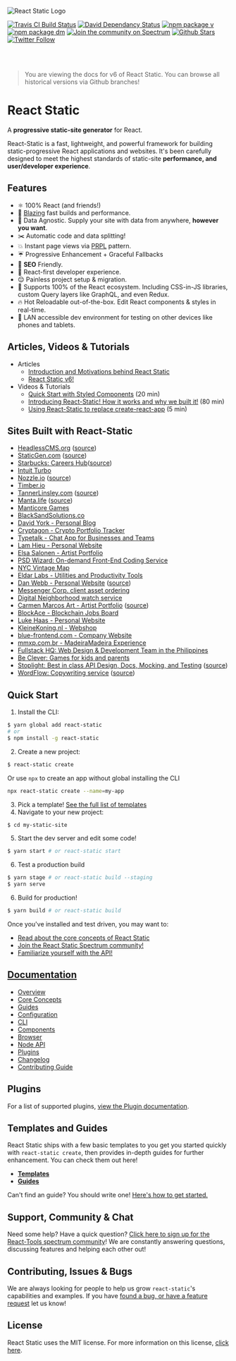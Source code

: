 ![React Static Logo](https://github.com/nozzle/react-static/raw/master/media/logo.png)

[![Travis CI Build Status](https://travis-ci.org/nozzle/react-static.svg?branch=master)](https://travis-ci.org/nozzle/react-static) [![David Dependancy Status](https://david-dm.org/nozzle/react-static.svg)](https://david-dm.org/nozzle/react-static) [![npm package v](https://img.shields.io/npm/v/react-static.svg)](https://www.npmjs.org/package/react-static) [![npm package dm](https://img.shields.io/npm/dm/react-static.svg)](https://npmjs.com/package/react-static) [![Join the community on Spectrum](https://withspectrum.github.io/badge/badge.svg)](https://spectrum.chat/react-static)
[![Github Stars](https://img.shields.io/github/stars/nozzle/react-static.svg?style=social&label=Star)](https://github.com/nozzle/react-static) [![Twitter Follow](https://img.shields.io/twitter/follow/nozzleio.svg?style=social&label=Follow)](https://twitter.com/nozzleio)

<br>
<br>

> You are viewing the docs for v6 of React Static. You can browse all historical versions via Github branches!

# React Static

A **progressive static-site generator** for React.

React-Static is a fast, lightweight, and powerful framework for building static-progressive React applications and websites. It's been carefully designed to meet the highest standards of static-site **performance, and user/developer experience**.

## Features

- ⚛️ 100% React (and friends!)
- 🚀 [Blazing](https://twitter.com/acdlite/status/974390255393505280) fast builds and performance.
- 🚚 Data Agnostic. Supply your site with data from anywhere, **however you want**.
- ✂️ Automatic code and data splitting!
- 💥 Instant page views via [PRPL](https://developers.google.com/web/fundamentals/performance/prpl-pattern/) pattern.
- ☔️ Progressive Enhancement + Graceful Fallbacks
- 🎯 **SEO** Friendly.
- 🥇 React-first developer experience.
- 😌 Painless project setup & migration.
- 💯 Supports 100% of the React ecosystem. Including CSS-in-JS libraries, custom Query layers like GraphQL, and even Redux.
- 🔥 Hot Reloadable out-of-the-box. Edit React components & styles in real-time.
- 📲 LAN accessible dev environment for testing on other devices like phones and tablets.

## Articles, Videos & Tutorials

- Articles
  - [Introduction and Motivations behind React Static](https://medium.com/@tannerlinsley/%EF%B8%8F-introducing-react-static-a-progressive-static-site-framework-for-react-3470d2a51ebc)
  - [React Static v6!](https://medium.com/@tannerlinsley/react-static-v6-8dbe9fd202d4)
- Videos & Tutorials
  - [Quick Start with Styled Components](https://www.youtube.com/watch?v=KvlTVZPlmgs) (20 min)
  - [Introducing React-Static! How it works and why we built it!](https://www.youtube.com/watch?v=OqbJ5swVpDQ) (80 min)
  - [Using React-Static to replace create-react-app](https://youtu.be/1pBzh7IM1s8) (5 min)

## Sites Built with React-Static

<!-- - [React-Static.js.org](https://react-static.js.org) ([source](www)) -->
<!-- - [React-Charts.js.org](https://react-charts.js.org) ([source](https://github.com/nozzle/react-charts/tree/master/www)) -->

- [HeadlessCMS.org](https://headlesscms.org) ([source](https://github.com/netlify/headlesscms.org))
- [StaticGen.com](https://staticgen.com) ([source](https://github.com/netlify/staticgen))
- [Starbucks: Careers Hub](https://www.starbucks.com/careers/)([source](https://twitter.com/codehitchhiker/status/1097558315020832774))
- [Intuit Turbo](http://turbo.com)
- [Nozzle.io](https://nozzle.io) ([source](https://github.com/nozzle/nozzle.io))
- [Timber.io](https://timber.io)
- [TannerLinsley.com](https://tannerlinsley.com) ([source](https://github.com/tannerlinsley/tannerlinsley.com))
- [Manta.life](https://manta.life) ([source](https://github.com/MantaApp/Website))
- [Manticore Games](http://manticoregames.com)
- [BlackSandSolutions.co](https://www.blacksandsolutions.co)
- [David York - Personal Blog](http://davideyork.com)
- [Cryptagon - Crypto Portfolio Tracker](https://cryptagon.io 'Crypto Portfolio Tracker')
- [Typetalk - Chat App for Businesses and Teams](https://www.typetalk.com 'Chat App for Businesses and Teams')
- [Lam Hieu - Personal Website](https://lamhieu.info)
- [Elsa Salonen - Artist Portfolio](https://elsasalonen.com/)
- [PSD Wizard: On-demand Front-End Coding Service](https://psdwizard.com)
- [NYC Vintage Map](https://nycvintagemap.com)
- [Eldar Labs - Utilities and Productivity Tools](https://eldarlabs.com)
- [Dan Webb - Personal Website](https://danwebb.co) ([source](https://github.com/DanWebb/danwebb.co))
- [Messenger Corp. client asset ordering](http://chartwells.messengercorp.com/)
- [Digital Neighborhood watch service](https://neighborhoodwatch.io/)
- [Carmen Marcos Art - Artist Portfolio](http://carmen-marcos.art/) ([source](https://github.com/rafacm/carmen-marcos-art-portfolio))
- [BlockAce - Blockchain Jobs Board](https://blockace.io 'The Best Blockchain Jobs Board')
- [Luke Haas - Personal Website](https://lukehaas.me)
- [KleineKoning.nl - Webshop](https://kleinekoning.nl)
- [blue-frontend.com - Company Website](https://blue-frontend.com)
- [mmxp.com.br - MadeiraMadeira Experience](https://www.mmxp.com.br/)
- [Fullstack HQ: Web Design & Development Team in the Philippines](https://fullstackhq.com/)
- [Be Clever: Games for kids and parents](https://beclever.cc)
- [Stoplight: Best in class API Design, Docs, Mocking, and Testing](https://stoplight.io) ([source](https://github.com/stoplightio/stoplight.io))
- [WordFlow: Copywriting service](https://www.wordflow.ie/) ([source](https://github.com/nathanpower/wordflow-site))

## Quick Start

1.  Install the CLI:

```bash
$ yarn global add react-static
# or
$ npm install -g react-static
```

2.  Create a new project:

```bash
$ react-static create
```

Or use `npx` to create an app without global installing the CLI

```bash
npx react-static create --name=my-app
```

3.  Pick a template! [See the full list of templates](#templates-and-guides)
4.  Navigate to your new project:

```bash
$ cd my-static-site
```

5.  Start the dev server and edit some code!

```bash
$ yarn start # or react-static start
```

6.  Test a production build

```bash
$ yarn stage # or react-static build --staging
$ yarn serve
```

6.  Build for production!

```bash
$ yarn build # or react-static build
```

Once you've installed and test driven, you may want to:

- [Read about the core concepts of React Static](/docs/concepts.md)
- [Join the React Static Spectrum community!](https://spectrum.chat/react-static)
- [Familiarize yourself with the API!](/docs/config.md)

## [Documentation](/docs/)

- [Overview](/docs/)
- [Core Concepts](/docs/concepts.md)
- [Guides](/docs/guides/)
- [Configuration](/docs/config.md)
- [CLI](/docs/cli.md)
- [Components](/docs/components.md)
- [Browser](/docs/browser.md)
- [Node API](/docs/node-api.md)
- [Plugins](/docs/plugins/)
- [Changelog](/CHANGELOG.md)
- [Contributing Guide](/CONTRIBUTING.md)

## Plugins

For a list of supported plugins, [view the Plugin documentation](/docs/plugins/).

## Templates and Guides

React Static ships with a few basic templates to you get you started quickly with `react-static create`, then provides in-depth guides for further enhancement. You can check them out here!

- [**Templates**](/packages/react-static/templates/)
- [**Guides**](/docs/guides/)

Can't find an guide? You should write one! [Here's how to get started.](/docs/guides/)

## Support, Community & Chat

Need some help? Have a quick question? [Click here to sign up for the React-Tools spectrum community](https://spectrum.chat/react-static)! We are constantly answering questions, discussing features and helping each other out!

## Contributing, Issues & Bugs

We are always looking for people to help us grow `react-static`'s capabilities and examples. If you have [found a bug, or have a feature request](https://github.com/nozzle/react-static/issues/new) let us know!

## License

React Static uses the MIT license. For more information on this license, [click here](/LICENSE).
